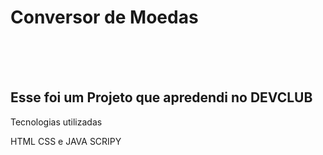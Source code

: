 <h1>Conversor de Moedas </h1>
<br>
<br>
<br>
<h2>Esse foi um Projeto que apredendi no DEVCLUB</h2>
<P>Tecnologias utilizadas </P>
<P>HTML CSS e JAVA SCRIPY</P>

